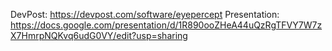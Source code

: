 DevPost: https://devpost.com/software/eyepercept
Presentation: https://docs.google.com/presentation/d/1R890ooZHeA44uQzRgTFVY7W7zX7HmrpNQKvq6udG0VY/edit?usp=sharing
